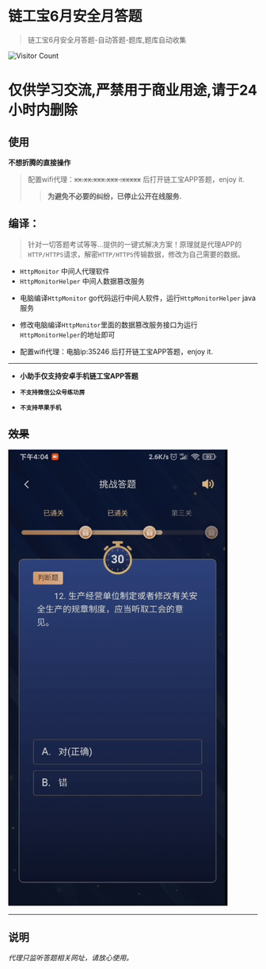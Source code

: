# 链工宝6月安全月答题

> 链工宝6月安全月答题-自动答题-题库,题库自动收集
>

![Visitor Count](https://profile-counter.glitch.me/liangongbao-dati/count.svg)

# 仅供学习交流,严禁用于商业用途,请于24小时内删除

## 使用

**不想折腾的直接操作**
> 配置wifi代理：~~xx.xx.xxx.xxx :xxxxx~~ 后打开链工宝APP答题，enjoy it.
> > **为避免不必要的纠纷，已停止公开在线服务.**

## 编译：

> 针对一切答题考试等等...提供的一键式解决方案！原理就是代理APP的`HTTP/HTTPS`请求，解密`HTTP/HTTPS`传输数据，修改为自己需要的数据。

- `HttpMonitor`  中间人代理软件
- `HttpMonitorHelper`  中间人数据篡改服务

* 电脑编译`HttpMonitor` go代码运行中间人软件，运行`HttpMonitorHelper` java 服务

* 修改电脑编译`HttpMonitor`里面的数据篡改服务接口为运行`HttpMonitorHelper`的地址即可


- 配置wifi代理：电脑ip:35246 后打开链工宝APP答题，enjoy it.

---

* **小助手仅支持安卓手机链工宝APP答题**


* **`不支持微信公众号练功房`**
* **`不支持苹果手机`**

## ~~效果~~

![show](./1.png)

---

## 说明

_代理只监听答题相关网址，请放心使用。_ 
